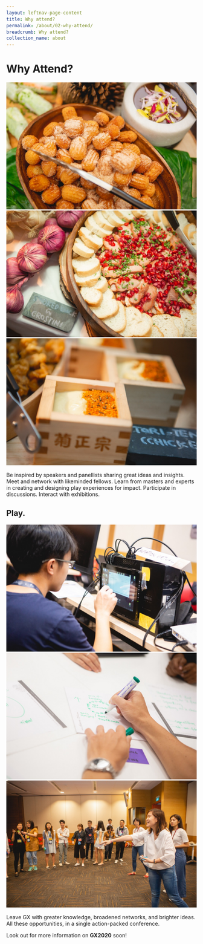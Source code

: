 ```yaml
---
layout: leftnav-page-content
title: Why attend?
permalink: /about/02-why-attend/
breadcrumb: Why attend?
collection_name: about
---
```

# Why Attend?

<div class="photo-stacked-wrap">
  <div class="food">
    <img class="photo-lv-1" src="images/GX2018_gallery/images/RJ1_7337.jpg">
    <img class="photo-lv-2" src="images/GX2018_gallery/images/RJ1_7333.jpg">
    <img class="photo-lv-3" src="images/GX2018_gallery/images/RJ1_7328.jpg">
  </div>
</div>



Be inspired by speakers and panellists sharing great ideas and insights. Meet and network with likeminded fellows. Learn from masters and experts in creating and designing play experiences for impact. Participate in discussions. Interact with exhibitions. 

## Play. 
<div class="photo-stacked-wrap">
  <div class="fun">
    <img class="photo-lv-1" src="images/GX2018_gallery/images/RJ1_7742.jpg">
    <img class="photo-lv-2" src="images/GX2018_gallery/images/RJ1_7458.jpg">
    <img class="photo-lv-3" src="images/GX2018_gallery/images/RJ1_7263.jpg">
  </div>
</div>

Leave GX with greater knowledge, broadened networks, and brighter ideas. All these opportunities, in a single action-packed conference.

Look out for more information on **GX2020** soon! 
